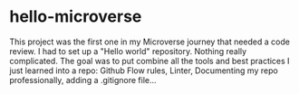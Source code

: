 # hello-microverse
This project was the first one in my Microverse journey that needed a code review.  I had to set up a "Hello world" repository. Nothing really complicated. The goal was to put combine all the tools and best practices I just learned into a repo: Github Flow rules, Linter, Documenting my repo professionally, adding a .gitignore file... 
